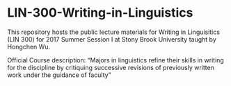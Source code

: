 # LIN-300-Writing-in-Linguistics
This repository hosts the public lecture materials for Writing in Linguisitics (LIN 300) for 2017 Summer Session I at Stony Brook University taught by Hongchen Wu. 

Official Course description: “Majors in linguistics refine their skills in writing for the discipline by critiquing successive revisions of previously written work under the guidance of faculty”
